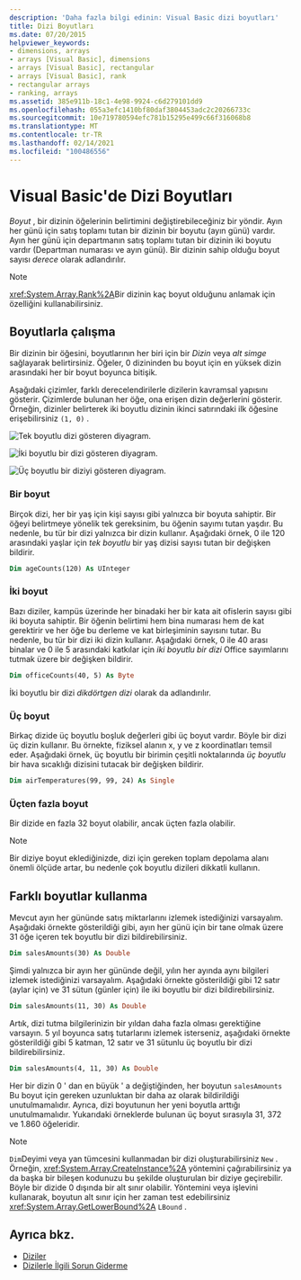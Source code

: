 ```yaml
---
description: 'Daha fazla bilgi edinin: Visual Basic dizi boyutları'
title: Dizi Boyutları
ms.date: 07/20/2015
helpviewer_keywords:
- dimensions, arrays
- arrays [Visual Basic], dimensions
- arrays [Visual Basic], rectangular
- arrays [Visual Basic], rank
- rectangular arrays
- ranking, arrays
ms.assetid: 385e911b-18c1-4e98-9924-c6d279101dd9
ms.openlocfilehash: 055a3efc1410bf80daf3804453adc2c20266733c
ms.sourcegitcommit: 10e719780594efc781b15295e499c66f316068b8
ms.translationtype: MT
ms.contentlocale: tr-TR
ms.lasthandoff: 02/14/2021
ms.locfileid: "100486556"
---
```

# <a name="array-dimensions-in-visual-basic"></a>Visual Basic'de Dizi Boyutları

*Boyut* , bir dizinin öğelerinin belirtimini değiştirebileceğiniz bir yöndir. Ayın her günü için satış toplamı tutan bir dizinin bir boyutu (ayın günü) vardır. Ayın her günü için departmanın satış toplamı tutan bir dizinin iki boyutu vardır (Departman numarası ve ayın günü). Bir dizinin sahip olduğu boyut sayısı *derece* olarak adlandırılır.

> [!NOTE]
> <xref:System.Array.Rank%2A>Bir dizinin kaç boyut olduğunu anlamak için özelliğini kullanabilirsiniz.

## <a name="working-with-dimensions"></a>Boyutlarla çalışma

Bir dizinin bir öğesini, boyutlarının her biri için bir *Dizin* veya *alt simge* sağlayarak belirtirsiniz. Öğeler, 0 dizininden bu boyut için en yüksek dizin arasındaki her bir boyut boyunca bitişik.

Aşağıdaki çizimler, farklı derecelendirilerle dizilerin kavramsal yapısını gösterir. Çizimlerde bulunan her öğe, ona erişen dizin değerlerini gösterir. Örneğin, dizinler belirterek iki boyutlu dizinin ikinci satırındaki ilk öğesine erişebilirsiniz `(1, 0)` .

![Tek boyutlu dizi gösteren diyagram.](./media/array-dimensions/one-dimensional-array.gif)

![İki boyutlu bir dizi gösteren diyagram.](./media/array-dimensions/two-dimensional-array.gif)

![Üç boyutlu bir diziyi gösteren diyagram.](./media/array-dimensions/three-dimensional-array.gif)

### <a name="one-dimension"></a>Bir boyut

Birçok dizi, her bir yaş için kişi sayısı gibi yalnızca bir boyuta sahiptir. Bir öğeyi belirtmeye yönelik tek gereksinim, bu öğenin sayımı tutan yaşdır. Bu nedenle, bu tür bir dizi yalnızca bir dizin kullanır. Aşağıdaki örnek, 0 ile 120 arasındaki yaşlar için *tek boyutlu* bir yaş dizisi sayısı tutan bir değişken bildirir.

```vb
Dim ageCounts(120) As UInteger
```

### <a name="two-dimensions"></a>İki boyut

Bazı diziler, kampüs üzerinde her binadaki her bir kata ait ofislerin sayısı gibi iki boyuta sahiptir. Bir öğenin belirtimi hem bina numarası hem de kat gerektirir ve her öğe bu derleme ve kat birleşiminin sayısını tutar. Bu nedenle, bu tür bir dizi iki dizin kullanır. Aşağıdaki örnek, 0 ile 40 arası binalar ve 0 ile 5 arasındaki katkılar için *iki boyutlu bir dizi* Office sayımlarını tutmak üzere bir değişken bildirir.

```vb
Dim officeCounts(40, 5) As Byte
```

İki boyutlu bir dizi *dikdörtgen dizi* olarak da adlandırılır.

### <a name="three-dimensions"></a>Üç boyut

Birkaç dizide üç boyutlu boşluk değerleri gibi üç boyut vardır. Böyle bir dizi üç dizin kullanır. Bu örnekte, fiziksel alanın x, y ve z koordinatları temsil eder. Aşağıdaki örnek, üç boyutlu bir birimin çeşitli noktalarında *üç boyutlu* bir hava sıcaklığı dizisini tutacak bir değişken bildirir.

```vb
Dim airTemperatures(99, 99, 24) As Single
```

### <a name="more-than-three-dimensions"></a>Üçten fazla boyut

Bir dizide en fazla 32 boyut olabilir, ancak üçten fazla olabilir.

> [!NOTE]
> Bir diziye boyut eklediğinizde, dizi için gereken toplam depolama alanı önemli ölçüde artar, bu nedenle çok boyutlu dizileri dikkatli kullanın.

## <a name="using-different-dimensions"></a>Farklı boyutlar kullanma

Mevcut ayın her gününde satış miktarlarını izlemek istediğinizi varsayalım. Aşağıdaki örnekte gösterildiği gibi, ayın her günü için bir tane olmak üzere 31 öğe içeren tek boyutlu bir dizi bildirebilirsiniz.

```vb
Dim salesAmounts(30) As Double
```

Şimdi yalnızca bir ayın her gününde değil, yılın her ayında aynı bilgileri izlemek istediğinizi varsayalım. Aşağıdaki örnekte gösterildiği gibi 12 satır (aylar için) ve 31 sütun (günler için) ile iki boyutlu bir dizi bildirebilirsiniz.

```vb
Dim salesAmounts(11, 30) As Double
```

Artık, dizi tutma bilgilerinizin bir yıldan daha fazla olması gerektiğine varsayın. 5 yıl boyunca satış tutarlarını izlemek isterseniz, aşağıdaki örnekte gösterildiği gibi 5 katman, 12 satır ve 31 sütunlu üç boyutlu bir dizi bildirebilirsiniz.

```vb
Dim salesAmounts(4, 11, 30) As Double
```

Her bir dizin 0 ' dan en büyük ' a değiştiğinden, her boyutun `salesAmounts` Bu boyut için gereken uzunluktan bir daha az olarak bildirildiği unutulmamalıdır. Ayrıca, dizi boyutunun her yeni boyutla arttığı unutulmamalıdır. Yukarıdaki örneklerde bulunan üç boyut sırasıyla 31, 372 ve 1.860 öğeleridir.

> [!NOTE]
> `Dim`Deyimi veya yan tümcesini kullanmadan bir dizi oluşturabilirsiniz `New` . Örneğin, <xref:System.Array.CreateInstance%2A> yöntemini çağırabilirsiniz ya da başka bir bileşen kodunuzu bu şekilde oluşturulan bir diziye geçirebilir. Böyle bir dizide 0 dışında bir alt sınır olabilir. Yöntemini veya işlevini kullanarak, boyutun alt sınır için her zaman test edebilirsiniz <xref:System.Array.GetLowerBound%2A> `LBound` .

## <a name="see-also"></a>Ayrıca bkz.

- [Diziler](index.md)
- [Dizilerle İlgili Sorun Giderme](troubleshooting-arrays.md)
